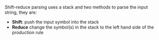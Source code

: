 Shift-reduce parsing uses a stack and two methods to parse the input string, they are:
- **Shift**: push the input symbol into the stack
- **Reduce** change the symbol(s) in the stack to the left hand side of the production rule
